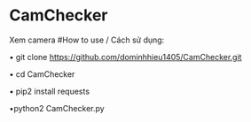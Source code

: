 # CamChecker
Xem camera
#How to use / Cách sử dụng:

• git clone https://github.com/dominhhieu1405/CamChecker.git

• cd CamChecker

• pip2 install requests

•python2 CamChecker.py
